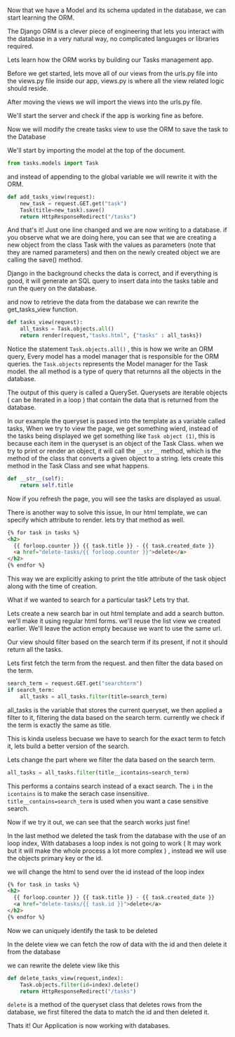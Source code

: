 Now that we have a Model and its schema updated in the database, we can start learning the ORM.

The Django ORM is a clever piece of engineering that lets you interact with the database in a very natural way, no complicated languages or libraries required.

Lets learn how the ORM works by building our Tasks management app.

Before we get started, lets move all of our views from the urls.py file into the views.py file inside our app, views.py is where all the view related logic should reside.

After moving the views we will import the views into the urls.py file.

We'll start the server and check if the app is working fine as before.

Now we will modify the create tasks view to use the ORM to save the task to the Database

We'll start by importing the model at the top of the document.

```python
from tasks.models import Task
```

and instead of appending to the global variable we will rewrite it with the ORM.

```python
def add_tasks_view(request):
    new_task = request.GET.get("task")
    Task(title=new_task).save()
    return HttpResponseRedirect("/tasks")
```

And that's it! Just one line changed and we are now writing to a database. if you observe what we are doing here, you can see that we are creating a new object from the class Task with the values as parameters (note that they are named parameters) and then on the newly created object we are calling the save() method.

Django in the background checks the data is correct, and if everything is good, it will generate an SQL query to insert data into the tasks table and run the query on the database.

and now to retrieve the data from the database we can rewrite the get_tasks_view function.

```python
def tasks_view(request):
    all_tasks = Task.objects.all()
    return render(request,"tasks.html", {"tasks" : all_tasks})
```

Notice the statement `Task.objects.all()` , this is how we write an ORM query, Every model has a model manager that is responsible for the ORM queries. the `Task.objects` represents the Model manager for the Task model. the all method is a type of query that returnns all the objects in the database.

The output of this query is called a QuerySet. Querysets are iterable objects ( can be iterated in a loop ) that contain the data that is returned from the database.

In our example the queryset is passed into the template as a variable called tasks, When we try to view the page, we get something wierd, instead of the tasks being displayed we get something like `Task object (1)`, this is because each item in the queryset is an object of the Task Class. when we try to print or render an object, it will call the `__str__` method, which is the method of the class that converts a given object to a string. lets create this method in the Task Class and see what happens.

```python
def __str__(self):
    return self.title
```

Now if you refresh the page, you will see the tasks are displayed as usual.

There is another way to solve this issue, In our html template, we can specify which attribute to render. lets try that method as well.

```html
{% for task in tasks %}
<h2>
  {{ forloop.counter }} {{ task.title }} - {{ task.created_date }}
  <a href="delete-tasks/{{ forloop.counter }}">delete</a>
</h2>
{% endfor %}
```

This way we are explicitly asking to print the title attribute of the task object along with the time of creation.

What if we wanted to search for a particular task? Lets try that.

Lets create a new search bar in out html template and add a search button. we'll make it using regular html forms. we'll reuse the list view we created earlier.
We'll leave the action empty because we want to use the same url.

Our view should filter based on the search term if its present, if not it should return all the tasks.

Lets first fetch the term from the request. and then filter the data based on the term.

```python
search_term = request.GET.get("searchterm")
if search_term:
    all_tasks = all_tasks.filter(title=search_term)
```

all_tasks is the variable that stores the current queryset, we then applied a filter to it, filtering the data based on the search term. currently we check if the term is exactly the same as title.

This is kinda useless becuase we have to search for the exact term to fetch it, lets build a better version of the search.

Lets change the part where we filter the data based on the search term.

```python
all_tasks = all_tasks.filter(title__icontains=search_term)
```

This performs a contains search instead of a exact search. The `i` in the `icontains` is to make the serach case insensitive. `title__contains=search_term` is used when you want a case sensitive search.

Now if we try it out, we can see that the search works just fine!

In the last method we deleted the task from the database with the use of an loop index, With databases a loop index is not going to work ( It may work but it will make the whole process a lot more complex ) , instead we will use the objects primary key or the id.

we will change the html to send over the id instead of the loop index

```html
{% for task in tasks %}
<h2>
  {{ forloop.counter }} {{ task.title }} - {{ task.created_date }}
  <a href="delete-tasks/{{ task.id }}">delete</a>
</h2>
{% endfor %}
```

Now we can uniquely identify the task to be deleted

In the delete view we can fetch the row of data with the id and then delete it from the database

we can rewrite the delete view like this

```python
def delete_tasks_view(request,index):
    Task.objects.filter(id=index).delete()
    return HttpResponseRedirect("/tasks")
```

`delete` is a method of the queryset class that deletes rows from the database, we first filtered the data to match the id and then deleted it.

Thats it! Our Application is now working with databases.
